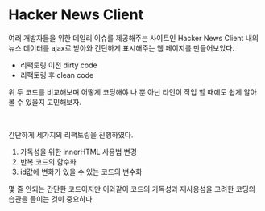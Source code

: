 # Hacker News Client

여러 개발자들을 위한 데일리 이슈를 제공해주는 사이트인 Hacker News Client 내의 뉴스 데이터를 ajax로 받아와 간단하게 표시해주는 웹 페이지를 만들어보았다.

* 리팩토링 이전 dirty code
* 리팩토링 후 clean code

위 두 코드를 비교해보며 어떻게 코딩해야 나 뿐 아닌 타인이 작업 할 때에도 쉽게 알아볼 수 있을지 고민해보자.

<br>

간단하게 세가지의 리팩토링을 진행하였다.

1. 가독성을 위한 innerHTML 사용법 변경
2. 반복 코드의 함수화
3. id값에 변화가 있을 수 있는 코드의 변수화

몇 줄 안되는 간단한 코드이지만 이와같이 코드의 가독성과 재사용성을 고려한 코딩의 습관을 들이는 것이 중요하다.